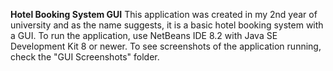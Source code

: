 **Hotel Booking System GUI**
This application was created in my 2nd year of university and as the name suggests, it is a basic hotel booking system with a GUI. To run the application, use NetBeans IDE 8.2 with Java SE Development Kit 8 or newer. To see screenshots of the application running, check the "GUI Screenshots" folder.
